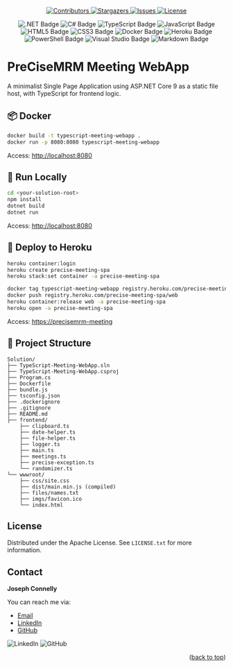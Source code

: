 <a name="readme-top"></a>



<!-- PROJECT SHIELDS -->
<p align="center">
  <a href="https://github.com/your-org/your-repo/graphs/contributors">
    <img src="https://img.shields.io/github/contributors/your-org/your-repo.svg?style=for-the-badge" alt="Contributors">
  </a>
  <a href="https://github.com/your-org/your-repo/stargazers">
    <img src="https://img.shields.io/github/stars/your-org/your-repo.svg?style=for-the-badge" alt="Stargazers">
  </a>
  <a href="https://github.com/your-org/your-repo/issues">
    <img src="https://img.shields.io/github/issues/your-org/your-repo.svg?style=for-the-badge" alt="Issues">
  </a>
  <a href="https://github.com/your-org/your-repo/blob/main/LICENSE.txt">
    <img src="https://img.shields.io/github/license/your-org/your-repo.svg?style=for-the-badge" alt="License">
  </a>
</p>



<!-- TECHNOLOGY SHIELDS -->
<p align="center">
  <img src="https://img.shields.io/badge/.NET-5C2D91?style=for-the-badge&logo=.net&logoColor=white" alt=".NET Badge"/>
  <img src="https://img.shields.io/badge/c%23-%23239120.svg?style=for-the-badge&logo=csharp&logoColor=white" alt="C# Badge"/>
  <img src="https://img.shields.io/badge/TypeScript-3178C6?style=for-the-badge&logo=typescript&logoColor=white" alt="TypeScript Badge"/>
  <img src="https://img.shields.io/badge/javascript-%23323330.svg?style=for-the-badge&logo=javascript&logoColor=%23F7DF1E" alt="JavaScript Badge"/>
  <img src="https://img.shields.io/badge/html5-%23E34F26.svg?style=for-the-badge&logo=html5&logoColor=white" alt="HTML5 Badge"/>
  <img src="https://img.shields.io/badge/css3-%231572B6.svg?style=for-the-badge&logo=css3&logoColor=white" alt="CSS3 Badge"/>
  <img src="https://img.shields.io/badge/Docker-2496ED?style=for-the-badge&logo=docker&logoColor=white" alt="Docker Badge"/>
  <img src="https://img.shields.io/badge/heroku-%23430098.svg?style=for-the-badge&logo=heroku&logoColor=white" alt="Heroku Badge"/>
  <img src="https://img.shields.io/badge/PowerShell-5391FE?style=for-the-badge&logo=powershell&logoColor=white" alt="PowerShell Badge"/>
  <img src="https://img.shields.io/badge/Visual%20Studio-5C2D91.svg?style=for-the-badge&logo=visual-studio&logoColor=white" alt="Visual Studio Badge"/>
  <img src="https://img.shields.io/badge/markdown-%23000000.svg?style=for-the-badge&logo=markdown&logoColor=white" alt="Markdown Badge"/>
</p>



# PreCiseMRM Meeting WebApp

A minimalist Single Page Application using ASP.NET Core 9 as a static file host, with TypeScript for frontend logic.



## 📦 Docker
```bash
docker build -t typescript-meeting-webapp .
docker run -p 8080:8080 typescript-meeting-webapp
```
Access: [http://localhost:8080](http://localhost:8080)



## 🚀 Run Locally
```bash
cd <your-solution-root>
npm install
dotnet build
dotnet run
```
Access: [http://localhost:8080](http://localhost:8080)



## 🚢 Deploy to Heroku
```bash
heroku container:login
heroku create precise-meeting-spa
heroku stack:set container -a precise-meeting-spa

docker tag typescript-meeting-webapp registry.heroku.com/precise-meeting-spa/web
docker push registry.heroku.com/precise-meeting-spa/web
heroku container:release web -a precise-meeting-spa
heroku open -a precise-meeting-spa
```
Access: [https://precisemrm-meeting](https://precise-meeting-spa-254ba9037d63.herokuapp.com/)



## 📁 Project Structure
```
Solution/
├── TypeScript-Meeting-WebApp.sln
├── TypeScript-Meeting-WebApp.csproj
├── Program.cs
├── Dockerfile
├── bundle.js
├── tsconfig.json
├── .dockerignore
├── .gitignore
├── README.md
├── frontend/
    ├── clipboard.ts
    ├── date-helper.ts
    ├── file-helper.ts
    ├── logger.ts
    ├── main.ts
    ├── meetings.ts
    ├── precise-exception.ts
    └── randomizer.ts
└── wwwroot/
    ├── css/site.css
    ├── dist/main.min.js (compiled)
    ├── files/names.txt
    ├── imgs/favicon.ico
    └── index.html
```



## License

Distributed under the Apache License. See `LICENSE.txt` for more information.



## Contact

**Joseph Connelly** 

You can reach me via:
- [Email](mailto:joseph_a_connelly@yahoo.com)
- [LinkedIn](https://www.linkedin.com/in/joseph-a-connelly)
- [GitHub](https://github.com/jconnelly-dev)

![LinkedIn](https://img.shields.io/badge/linkedin-%230077B5.svg?style=for-the-badge&logo=linkedin&logoColor=white) ![GitHub](https://img.shields.io/badge/github-%23121011.svg?style=for-the-badge&logo=github&logoColor=white)
<br />

<p align="right">(<a href="#readme-top">back to top</a>)</p>



<!-- MARKDOWN LINKS & IMAGES -->
[contributors-shield]: https://img.shields.io/github/contributors/othneildrew/Best-README-Template.svg?style=for-the-badge
[contributors-url]: https://github.com/othneildrew/Best-README-Template/graphs/contributors
[stars-shield]: https://img.shields.io/github/stars/othneildrew/Best-README-Template.svg?style=for-the-badge
[stars-url]: https://github.com/othneildrew/Best-README-Template/stargazers
[issues-shield]: https://img.shields.io/github/issues/othneildrew/Best-README-Template.svg?style=for-the-badge
[issues-url]: https://github.com/othneildrew/Best-README-Template/issues
[license-shield]: https://img.shields.io/github/license/othneildrew/Best-README-Template.svg?style=for-the-badge
[license-url]: https://github.com/othneildrew/Best-README-Template/blob/master/LICENSE.txt
